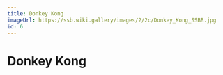 ```yaml
---
title: Donkey Kong
imageUrl: https://ssb.wiki.gallery/images/2/2c/Donkey_Kong_SSBB.jpg
id: 6
---
```


# Donkey Kong
  
